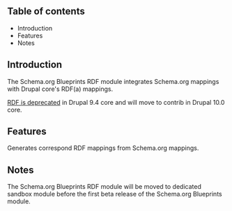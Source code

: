 Table of contents
-----------------

* Introduction
* Features
* Notes


Introduction
------------

The Schema.org Blueprints RDF module integrates Schema.org mappings with 
Drupal core's RDF(a) mappings. 

[RDF is deprecated](https://www.drupal.org/project/ideas/issues/2152459) 
in Drupal 9.4 core and will move to contrib in Drupal 10.0 core.


Features
--------

Generates correspond RDF mappings from Schema.org mappings.


Notes
-----

The Schema.org Blueprints RDF module will be moved to dedicated sandbox module 
before the first beta release of the Schema.org Blueprints module.
